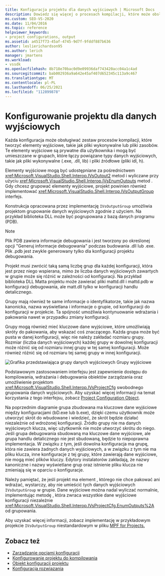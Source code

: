 ```yaml
---
title: Konfiguracja projektu dla danych wyjściowych | Microsoft Docs
description: Dowiedz się więcej o procesach kompilacji, które może obsługiwać każda konfiguracja, oraz interfejsach i metodach, za pomocą których mogą być udostępniane elementy wyjściowe.
ms.custom: SEO-VS-2020
ms.date: 11/04/2016
ms.topic: reference
helpviewer_keywords:
- project configurations, output
ms.assetid: a4517f73-45af-4745-9d7f-9fddf887b636
author: leslierichardson95
ms.author: lerich
manager: jmartens
ms.workload:
- vssdk
ms.openlocfilehash: 8b718e70bac0d9e09936daf743420acc04a1c4ad
ms.sourcegitcommit: bab002936a9a642e45af407d652345c113a9c467
ms.translationtype: MT
ms.contentlocale: pl-PL
ms.lasthandoff: 06/25/2021
ms.locfileid: "112899878"
---
```

# <a name="project-configuration-for-output"></a>Konfigurowanie projektu dla danych wyjściowych
Każda konfiguracja może obsługiwać zestaw procesów kompilacji, które tworzyć elementy wyjściowe, takie jak pliki wykonywalne lub pliki zasobów. Te elementy wyjściowe są prywatne dla użytkownika i mogą być umieszczane w grupach, które łączy powiązane typy danych wyjściowych, takie jak pliki wykonywalne (.exe, .dll, lib) i pliki źródłowe (pliki idl, h).

 Elementy wyjściowe mogą być udostępniane za pośrednictwem <xref:Microsoft.VisualStudio.Shell.Interop.IVsOutput2> metod i wyliczane przy użyciu <xref:Microsoft.VisualStudio.Shell.Interop.IVsEnumOutputs> metod . Gdy chcesz grupować elementy wyjściowe, projekt powinien również implementować <xref:Microsoft.VisualStudio.Shell.Interop.IVsOutputGroup> interfejs.

 Konstrukcja opracowana przez implementację `IVsOutputGroup` umożliwia projektom grupowanie danych wyjściowych zgodnie z użyciem. Na przykład biblioteka DLL może być pogrupowana z bazą danych programu (PDB).

> [!NOTE]
> Plik PDB zawiera informacje debugowania i jest tworzony po określonej opcji "Generuj informacje debugowania" podczas budowania .dll lub .exe. Plik .pdb jest zwykle generowany tylko dla konfiguracji projektu debugowania.

 Projekt musi zwrócić taką samą liczbę grup dla każdej konfiguracji, która jest przez niego wspierana, mimo że liczba danych wyjściowych zawartych w grupie może się różnić w zależności od konfiguracji. Na przykład biblioteka DLL Matta projektu może zawierać pliki mattd.dll i mattd.pdb w konfiguracji debugowania, ale matt.dll tylko w konfiguracji handlu detalicznego.

 Grupy mają również te same informacje o identyfikatorze, takie jak nazwa kanonicka, nazwa wyświetlana i informacje o grupie, od konfiguracji do konfiguracji w projekcie. Ta spójność umożliwia kontynuowanie wdrażania i pakowania nawet w przypadku zmiany konfiguracji.

 Grupy mogą również mieć kluczowe dane wyjściowe, które umożliwiają skróty do pakowania, aby wskazać coś znaczącego. Każda grupa może być pusta w danej konfiguracji, więc nie należy zakładać rozmiaru grupy. Rozmiar (liczba danych wyjściowych) każdej grupy w dowolnej konfiguracji może różnić się od rozmiaru innej grupy w tej samej konfiguracji. Może również różnić się od rozmiaru tej samej grupy w innej konfiguracji.

 ![Grafika przedstawiająca grupy danych wyjściowych](../../extensibility/internals/media/vsoutputgroups.gif "vsOutputGroups") Grupy wyjściowe

 Podstawowym zastosowaniem interfejsu jest zapewnienie dostępu do kompilowania, wdrażania i debugowania obiektów zarządzania oraz umożliwienie projektom <xref:Microsoft.VisualStudio.Shell.Interop.IVsProjectCfg> swobodnego grupowania danych wyjściowych. Aby uzyskać więcej informacji na temat korzystania z tego interfejsu, zobacz [Project Configuration Object](../../extensibility/internals/project-configuration-object.md).

 Na poprzednim diagramie grupa zbudowana ma kluczowe dane wyjściowe między konfiguracjami (bD.exe lub b.exe), dzięki czemu użytkownik może utworzyć skrót do wbudowane i wiedzieć, że skrót będzie działać niezależnie od wdrożonej konfiguracji. Źródło grupy nie ma danych wyjściowych klucza, więc użytkownik nie może utworzyć skrótu do niego. Jeśli grupa debugowania sbudowaną ma kluczowe dane wyjściowe, ale grupa handlu detalicznego nie jest sbudowaną, będzie to niepoprawna implementacja. W związku z tym, jeśli dowolna konfiguracja ma grupę, która nie zawiera żadnych danych wyjściowych, a w związku z tym nie ma pliku klucza, inne konfiguracje z tej grupy, które zawierają dane wyjściowe, nie mogą mieć plików kluczy. Edytory instalatorów zakładają, że nazwy kanoniczne i nazwy wyświetlane grup oraz istnienie pliku klucza nie zmieniają się w oparciu o konfiguracje.

 Należy pamiętać, że jeśli projekt ma element , którego nie chce pakować ani wdrażać, wystarczy, aby nie umieścić tych danych wyjściowych `IVsOutputGroup` w grupie. Dane wyjściowe można nadal wyliczać normalnie, implementując metodę , która zwraca wszystkie dane wyjściowe konfiguracji niezależnie <xref:Microsoft.VisualStudio.Shell.Interop.IVsProjectCfg.EnumOutputs%2A> od grupowania.

 Aby uzyskać więcej informacji, zobacz implementację w przykładowym projekcie `IVsOutputGroup` niestandardowym w pliku [MPF for Projects.](https://github.com/tunnelvisionlabs/MPFProj10)

## <a name="see-also"></a>Zobacz też
- [Zarządzanie opcjami konfiguracji](../../extensibility/internals/managing-configuration-options.md)
- [Konfigurowanie projektu do kompilowania](../../extensibility/internals/project-configuration-for-building.md)
- [Obiekt konfiguracji projektu](../../extensibility/internals/project-configuration-object.md)
- [Konfiguracja rozwiązania](../../extensibility/internals/solution-configuration.md)
